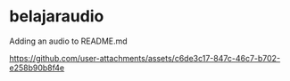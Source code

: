 # belajaraudio
Adding an audio to README.md


https://github.com/user-attachments/assets/c6de3c17-847c-46c7-b702-e258b90b8f4e

